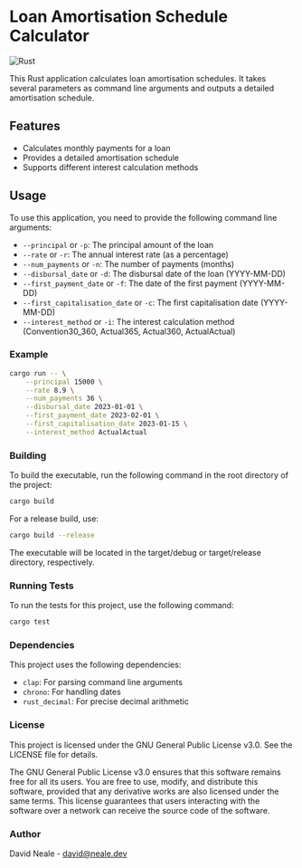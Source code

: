 # Loan Amortisation Schedule Calculator

![Rust](https://github.com/nealedj/loan-amortisation-rust/actions/workflows/rust.yml/badge.svg)

This Rust application calculates loan amortisation schedules. It takes several parameters as command line arguments and outputs a detailed amortisation schedule.

## Features

- Calculates monthly payments for a loan
- Provides a detailed amortisation schedule
- Supports different interest calculation methods

## Usage

To use this application, you need to provide the following command line arguments:

- `--principal` or `-p`: The principal amount of the loan
- `--rate` or `-r`: The annual interest rate (as a percentage)
- `--num_payments` or `-n`: The number of payments (months)
- `--disbursal_date` or `-d`: The disbursal date of the loan (YYYY-MM-DD)
- `--first_payment_date` or `-f`: The date of the first payment (YYYY-MM-DD)
- `--first_capitalisation_date` or `-c`: The first capitalisation date (YYYY-MM-DD)
- `--interest_method` or `-i`: The interest calculation method (Convention30_360, Actual365, Actual360, ActualActual)

### Example

```sh
cargo run -- \
    --principal 15000 \
    --rate 8.9 \
    --num_payments 36 \
    --disbursal_date 2023-01-01 \
    --first_payment_date 2023-02-01 \
    --first_capitalisation_date 2023-01-15 \
    --interest_method ActualActual
```

### Building
To build the executable, run the following command in the root directory of the project:

```sh
cargo build
```

For a release build, use:

```sh
cargo build --release
```

The executable will be located in the target/debug or target/release directory, respectively.

### Running Tests
To run the tests for this project, use the following command:

```sh
cargo test
```

### Dependencies
This project uses the following dependencies:

- `clap`: For parsing command line arguments
- `chrono`: For handling dates
- `rust_decimal`: For precise decimal arithmetic

### License
This project is licensed under the GNU General Public License v3.0. See the LICENSE file for details.

The GNU General Public License v3.0 ensures that this software remains free for all its users. You are free to use, modify, and distribute this software, provided that any derivative works are also licensed under the same terms. This license guarantees that users interacting with the software over a network can receive the source code of the software.

### Author
David Neale - david@neale.dev


